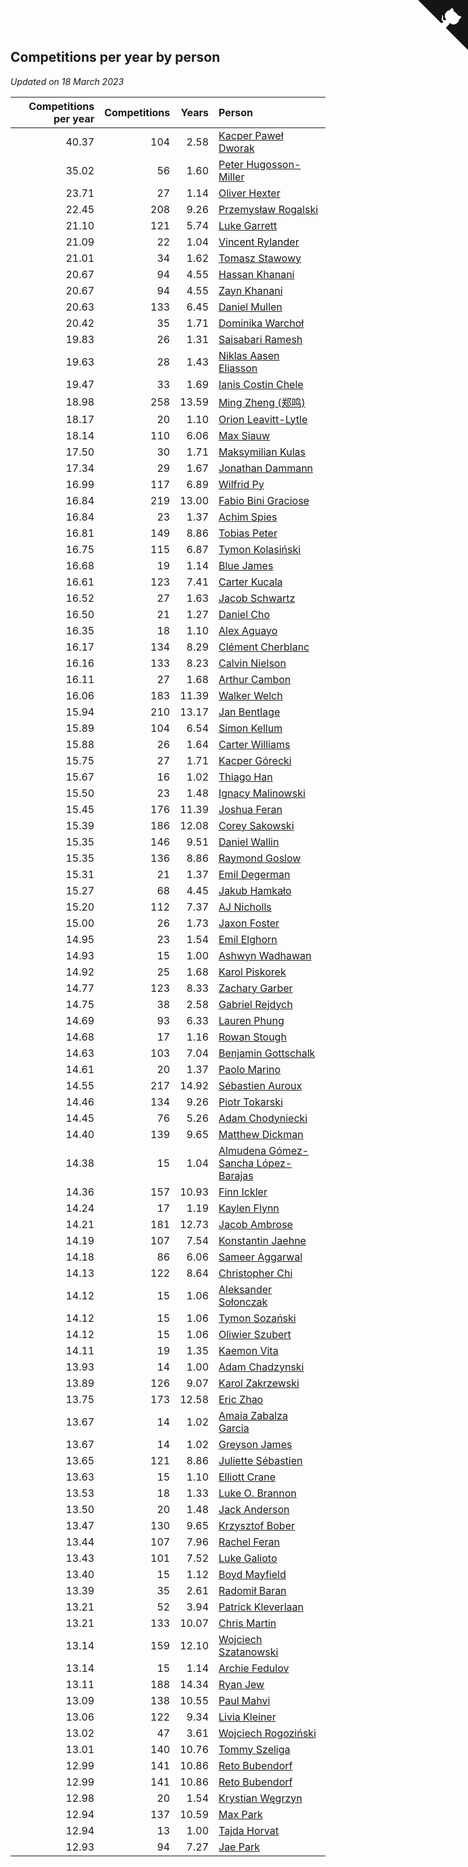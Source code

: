 ## Competitions per year by person

*Updated on 18 March 2023*

| Competitions per year | Competitions | Years | Person |
| ---: | ---: | ---: | :--- |
| 40.37 | 104 | 2.58 | [Kacper Paweł Dworak](https://www.worldcubeassociation.org/persons/2020DWOR01) |
| 35.02 | 56 | 1.60 | [Peter Hugosson-Miller](https://www.worldcubeassociation.org/persons/2021HUGO01) |
| 23.71 | 27 | 1.14 | [Oliver Hexter](https://www.worldcubeassociation.org/persons/2022HEXT01) |
| 22.45 | 208 | 9.26 | [Przemysław Rogalski](https://www.worldcubeassociation.org/persons/2013ROGA02) |
| 21.10 | 121 | 5.74 | [Luke Garrett](https://www.worldcubeassociation.org/persons/2017GARR05) |
| 21.09 | 22 | 1.04 | [Vincent Rylander](https://www.worldcubeassociation.org/persons/2022RYLA01) |
| 21.01 | 34 | 1.62 | [Tomasz Stawowy](https://www.worldcubeassociation.org/persons/2021STAW01) |
| 20.67 | 94 | 4.55 | [Hassan Khanani](https://www.worldcubeassociation.org/persons/2018KHAN26) |
| 20.67 | 94 | 4.55 | [Zayn Khanani](https://www.worldcubeassociation.org/persons/2018KHAN28) |
| 20.63 | 133 | 6.45 | [Daniel Mullen](https://www.worldcubeassociation.org/persons/2016MULL04) |
| 20.42 | 35 | 1.71 | [Dominika Warchoł](https://www.worldcubeassociation.org/persons/2021WARC01) |
| 19.83 | 26 | 1.31 | [Saisabari Ramesh](https://www.worldcubeassociation.org/persons/2021RAME01) |
| 19.63 | 28 | 1.43 | [Niklas Aasen Eliasson](https://www.worldcubeassociation.org/persons/2021ELIA01) |
| 19.47 | 33 | 1.69 | [Ianis Costin Chele](https://www.worldcubeassociation.org/persons/2021CHEL01) |
| 18.98 | 258 | 13.59 | [Ming Zheng (郑鸣)](https://www.worldcubeassociation.org/persons/2009ZHEN11) |
| 18.17 | 20 | 1.10 | [Orion Leavitt-Lytle](https://www.worldcubeassociation.org/persons/2022LEAV01) |
| 18.14 | 110 | 6.06 | [Max Siauw](https://www.worldcubeassociation.org/persons/2017SIAU02) |
| 17.50 | 30 | 1.71 | [Maksymilian Kulas](https://www.worldcubeassociation.org/persons/2021KULA02) |
| 17.34 | 29 | 1.67 | [Jonathan Dammann](https://www.worldcubeassociation.org/persons/2021DAMM01) |
| 16.99 | 117 | 6.89 | [Wilfrid Py](https://www.worldcubeassociation.org/persons/2016PYWI01) |
| 16.84 | 219 | 13.00 | [Fabio Bini Graciose](https://www.worldcubeassociation.org/persons/2010GRAC02) |
| 16.84 | 23 | 1.37 | [Achim Spies](https://www.worldcubeassociation.org/persons/2021SPIE01) |
| 16.81 | 149 | 8.86 | [Tobias Peter](https://www.worldcubeassociation.org/persons/2014PETE03) |
| 16.75 | 115 | 6.87 | [Tymon Kolasiński](https://www.worldcubeassociation.org/persons/2016KOLA02) |
| 16.68 | 19 | 1.14 | [Blue James](https://www.worldcubeassociation.org/persons/2022JAME01) |
| 16.61 | 123 | 7.41 | [Carter Kucala](https://www.worldcubeassociation.org/persons/2015KUCA01) |
| 16.52 | 27 | 1.63 | [Jacob Schwartz](https://www.worldcubeassociation.org/persons/2021SCHW01) |
| 16.50 | 21 | 1.27 | [Daniel Cho](https://www.worldcubeassociation.org/persons/2021CHOD01) |
| 16.35 | 18 | 1.10 | [Alex Aguayo](https://www.worldcubeassociation.org/persons/2022AGUA01) |
| 16.17 | 134 | 8.29 | [Clément Cherblanc](https://www.worldcubeassociation.org/persons/2014CHER05) |
| 16.16 | 133 | 8.23 | [Calvin Nielson](https://www.worldcubeassociation.org/persons/2014NIEL03) |
| 16.11 | 27 | 1.68 | [Arthur Cambon](https://www.worldcubeassociation.org/persons/2021CAMB01) |
| 16.06 | 183 | 11.39 | [Walker Welch](https://www.worldcubeassociation.org/persons/2011WELC01) |
| 15.94 | 210 | 13.17 | [Jan Bentlage](https://www.worldcubeassociation.org/persons/2010BENT01) |
| 15.89 | 104 | 6.54 | [Simon Kellum](https://www.worldcubeassociation.org/persons/2016KELL12) |
| 15.88 | 26 | 1.64 | [Carter Williams](https://www.worldcubeassociation.org/persons/2021WILL06) |
| 15.75 | 27 | 1.71 | [Kacper Górecki](https://www.worldcubeassociation.org/persons/2021GORE01) |
| 15.67 | 16 | 1.02 | [Thiago Han](https://www.worldcubeassociation.org/persons/2022HANT01) |
| 15.50 | 23 | 1.48 | [Ignacy Malinowski](https://www.worldcubeassociation.org/persons/2021MALI02) |
| 15.45 | 176 | 11.39 | [Joshua Feran](https://www.worldcubeassociation.org/persons/2011FERA01) |
| 15.39 | 186 | 12.08 | [Corey Sakowski](https://www.worldcubeassociation.org/persons/2011SAKO01) |
| 15.35 | 146 | 9.51 | [Daniel Wallin](https://www.worldcubeassociation.org/persons/2013WALL03) |
| 15.35 | 136 | 8.86 | [Raymond Goslow](https://www.worldcubeassociation.org/persons/2014GOSL01) |
| 15.31 | 21 | 1.37 | [Emil Degerman](https://www.worldcubeassociation.org/persons/2021DEGE01) |
| 15.27 | 68 | 4.45 | [Jakub Hamkało](https://www.worldcubeassociation.org/persons/2018HAMK01) |
| 15.20 | 112 | 7.37 | [AJ Nicholls](https://www.worldcubeassociation.org/persons/2015NICH04) |
| 15.00 | 26 | 1.73 | [Jaxon Foster](https://www.worldcubeassociation.org/persons/2021FOST01) |
| 14.95 | 23 | 1.54 | [Emil Elghorn](https://www.worldcubeassociation.org/persons/2021ELGH01) |
| 14.93 | 15 | 1.00 | [Ashwyn Wadhawan](https://www.worldcubeassociation.org/persons/2022WADH02) |
| 14.92 | 25 | 1.68 | [Karol Piskorek](https://www.worldcubeassociation.org/persons/2021PISK01) |
| 14.77 | 123 | 8.33 | [Zachary Garber](https://www.worldcubeassociation.org/persons/2014GARB01) |
| 14.75 | 38 | 2.58 | [Gabriel Rejdych](https://www.worldcubeassociation.org/persons/2020REJD01) |
| 14.69 | 93 | 6.33 | [Lauren Phung](https://www.worldcubeassociation.org/persons/2016PHUN02) |
| 14.68 | 17 | 1.16 | [Rowan Stough](https://www.worldcubeassociation.org/persons/2022STOU01) |
| 14.63 | 103 | 7.04 | [Benjamin Gottschalk](https://www.worldcubeassociation.org/persons/2016GOTT01) |
| 14.61 | 20 | 1.37 | [Paolo Marino](https://www.worldcubeassociation.org/persons/2021MARI04) |
| 14.55 | 217 | 14.92 | [Sébastien Auroux](https://www.worldcubeassociation.org/persons/2008AURO01) |
| 14.46 | 134 | 9.26 | [Piotr Tokarski](https://www.worldcubeassociation.org/persons/2013TOKA01) |
| 14.45 | 76 | 5.26 | [Adam Chodyniecki](https://www.worldcubeassociation.org/persons/2017CHOD02) |
| 14.40 | 139 | 9.65 | [Matthew Dickman](https://www.worldcubeassociation.org/persons/2013DICK01) |
| 14.38 | 15 | 1.04 | [Almudena Gómez-Sancha López-Barajas](https://www.worldcubeassociation.org/persons/2022GOME03) |
| 14.36 | 157 | 10.93 | [Finn Ickler](https://www.worldcubeassociation.org/persons/2012ICKL01) |
| 14.24 | 17 | 1.19 | [Kaylen Flynn](https://www.worldcubeassociation.org/persons/2022FLYN01) |
| 14.21 | 181 | 12.73 | [Jacob Ambrose](https://www.worldcubeassociation.org/persons/2010AMBR01) |
| 14.19 | 107 | 7.54 | [Konstantin Jaehne](https://www.worldcubeassociation.org/persons/2015JAEH01) |
| 14.18 | 86 | 6.06 | [Sameer Aggarwal](https://www.worldcubeassociation.org/persons/2017AGGA01) |
| 14.13 | 122 | 8.64 | [Christopher Chi](https://www.worldcubeassociation.org/persons/2014CHIC01) |
| 14.12 | 15 | 1.06 | [Aleksander Sołonczak](https://www.worldcubeassociation.org/persons/2022SOLO01) |
| 14.12 | 15 | 1.06 | [Tymon Sozański](https://www.worldcubeassociation.org/persons/2022SOZA01) |
| 14.12 | 15 | 1.06 | [Oliwier Szubert](https://www.worldcubeassociation.org/persons/2022SZUB01) |
| 14.11 | 19 | 1.35 | [Kaemon Vita](https://www.worldcubeassociation.org/persons/2021VITA01) |
| 13.93 | 14 | 1.00 | [Adam Chadzynski](https://www.worldcubeassociation.org/persons/2022CHAD02) |
| 13.89 | 126 | 9.07 | [Karol Zakrzewski](https://www.worldcubeassociation.org/persons/2014ZAKR01) |
| 13.75 | 173 | 12.58 | [Eric Zhao](https://www.worldcubeassociation.org/persons/2010ZHAO19) |
| 13.67 | 14 | 1.02 | [Amaia Zabalza Garcia](https://www.worldcubeassociation.org/persons/2022GARC03) |
| 13.67 | 14 | 1.02 | [Greyson James](https://www.worldcubeassociation.org/persons/2022JAME02) |
| 13.65 | 121 | 8.86 | [Juliette Sébastien](https://www.worldcubeassociation.org/persons/2014SEBA01) |
| 13.63 | 15 | 1.10 | [Elliott Crane](https://www.worldcubeassociation.org/persons/2022CRAN01) |
| 13.53 | 18 | 1.33 | [Luke O. Brannon](https://www.worldcubeassociation.org/persons/2021BRAN02) |
| 13.50 | 20 | 1.48 | [Jack Anderson](https://www.worldcubeassociation.org/persons/2021ANDE05) |
| 13.47 | 130 | 9.65 | [Krzysztof Bober](https://www.worldcubeassociation.org/persons/2013BOBE01) |
| 13.44 | 107 | 7.96 | [Rachel Feran](https://www.worldcubeassociation.org/persons/2015FERA01) |
| 13.43 | 101 | 7.52 | [Luke Galioto](https://www.worldcubeassociation.org/persons/2015GALI02) |
| 13.40 | 15 | 1.12 | [Boyd Mayfield](https://www.worldcubeassociation.org/persons/2022MAYF01) |
| 13.39 | 35 | 2.61 | [Radomił Baran](https://www.worldcubeassociation.org/persons/2020BARA02) |
| 13.21 | 52 | 3.94 | [Patrick Kleverlaan](https://www.worldcubeassociation.org/persons/2019KLEV01) |
| 13.21 | 133 | 10.07 | [Chris Martin](https://www.worldcubeassociation.org/persons/2013MART03) |
| 13.14 | 159 | 12.10 | [Wojciech Szatanowski](https://www.worldcubeassociation.org/persons/2011SZAT01) |
| 13.14 | 15 | 1.14 | [Archie Fedulov](https://www.worldcubeassociation.org/persons/2022FEDU01) |
| 13.11 | 188 | 14.34 | [Ryan Jew](https://www.worldcubeassociation.org/persons/2008JEWR01) |
| 13.09 | 138 | 10.55 | [Paul Mahvi](https://www.worldcubeassociation.org/persons/2012MAHV01) |
| 13.06 | 122 | 9.34 | [Livia Kleiner](https://www.worldcubeassociation.org/persons/2013KLEI03) |
| 13.02 | 47 | 3.61 | [Wojciech Rogoziński](https://www.worldcubeassociation.org/persons/2019ROGO04) |
| 13.01 | 140 | 10.76 | [Tommy Szeliga](https://www.worldcubeassociation.org/persons/2012SZEL01) |
| 12.99 | 141 | 10.86 | [Reto Bubendorf](https://www.worldcubeassociation.org/persons/2012BUBE01) |
| 12.99 | 141 | 10.86 | [Reto Bubendorf](https://www.worldcubeassociation.org/persons/2012BUBE01) |
| 12.98 | 20 | 1.54 | [Krystian Węgrzyn](https://www.worldcubeassociation.org/persons/2021WEGR01) |
| 12.94 | 137 | 10.59 | [Max Park](https://www.worldcubeassociation.org/persons/2012PARK03) |
| 12.94 | 13 | 1.00 | [Tajda Horvat](https://www.worldcubeassociation.org/persons/2022HORV01) |
| 12.93 | 94 | 7.27 | [Jae Park](https://www.worldcubeassociation.org/persons/2015PARK24) |


<a href="https://github.com/jonatanklosko/wca_statistics" class="github-corner" aria-label="View source on Github"><svg width="80" height="80" viewBox="0 0 250 250" style="fill:#151513; color:#fff; position: absolute; top: 0; border: 0; right: 0;" aria-hidden="true"><path d="M0,0 L115,115 L130,115 L142,142 L250,250 L250,0 Z"></path><path d="M128.3,109.0 C113.8,99.7 119.0,89.6 119.0,89.6 C122.0,82.7 120.5,78.6 120.5,78.6 C119.2,72.0 123.4,76.3 123.4,76.3 C127.3,80.9 125.5,87.3 125.5,87.3 C122.9,97.6 130.6,101.9 134.4,103.2" fill="currentColor" style="transform-origin: 130px 106px;" class="octo-arm"></path><path d="M115.0,115.0 C114.9,115.1 118.7,116.5 119.8,115.4 L133.7,101.6 C136.9,99.2 139.9,98.4 142.2,98.6 C133.8,88.0 127.5,74.4 143.8,58.0 C148.5,53.4 154.0,51.2 159.7,51.0 C160.3,49.4 163.2,43.6 171.4,40.1 C171.4,40.1 176.1,42.5 178.8,56.2 C183.1,58.6 187.2,61.8 190.9,65.4 C194.5,69.0 197.7,73.2 200.1,77.6 C213.8,80.2 216.3,84.9 216.3,84.9 C212.7,93.1 206.9,96.0 205.4,96.6 C205.1,102.4 203.0,107.8 198.3,112.5 C181.9,128.9 168.3,122.5 157.7,114.1 C157.9,116.9 156.7,120.9 152.7,124.9 L141.0,136.5 C139.8,137.7 141.6,141.9 141.8,141.8 Z" fill="currentColor" class="octo-body"></path></svg></a><style>.github-corner:hover .octo-arm{animation:octocat-wave 560ms ease-in-out}@keyframes octocat-wave{0%,100%{transform:rotate(0)}20%,60%{transform:rotate(-25deg)}40%,80%{transform:rotate(10deg)}}@media (max-width:500px){.github-corner:hover .octo-arm{animation:none}.github-corner .octo-arm{animation:octocat-wave 560ms ease-in-out}}</style>
